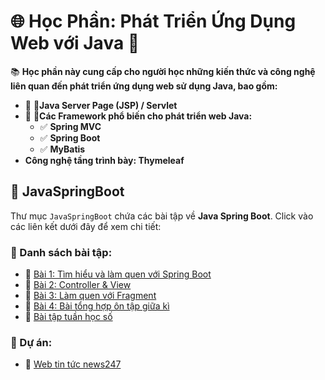# 🌐 Học Phần: Phát Triển Ứng Dụng Web với Java 🚀

📚 **Học phần này cung cấp cho người học những kiến thức và công nghệ liên quan đến phát triển ứng dụng web sử dụng Java, bao gồm:**

- 🔹 **🌟Java Server Page (JSP) / Servlet**
- 🔹 **🔧Các Framework phổ biến cho phát triển web Java:**
  - ✅ **Spring MVC**
  - ✅ **Spring Boot**
  - ✅ **MyBatis**
-  **Công nghệ tầng trình bày: Thymeleaf**
## 📂 JavaSpringBoot
Thư mục `JavaSpringBoot` chứa các bài tập về **Java Spring Boot**. Click vào các liên kết dưới đây để xem chi tiết:

### 📜 Danh sách bài tập:
- 📁 [Bài 1: Tìm hiểu và làm quen với Spring Boot](https://github.com/binc444/64130678_Web2/tree/main/ChaoSpringBoot)
- 📁 [Bài 2: Controller & View](https://github.com/binc444/64130678_Web2/tree/main/SB_TruyenDuLieuSangView)
- 📁 [Bài 3: Làm quen với Fragment](https://github.com/binc444/64130678_Web2/tree/main/SB_Fragment)
- 📁 [Bài 4: Bài tổng hợp ôn tập giữa kì](https://github.com/binc444/64130678_Web2/tree/main/TongHopGK)
- 📁 [Bài tập tuần học số](https://github.com/binc444/64130678_Web2/tree/main/tranminhhieu_hieuBlog2)
### 📒 Dự án:
- 📁 [Web tin tức news247](https://github.com/binc444/64130678_Web2/tree/main/64130678_ProjectFinal)